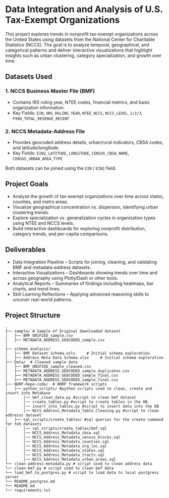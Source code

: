 # Data Integration and Analysis of U.S. Tax-Exempt Organizations

This project explores trends in nonprofit tax-exempt organizations across the United States using datasets from the National Center for Charitable Statistics (NCCS). The goal is to analyze temporal, geographical, and categorical patterns and deliver interactive visualizations that highlight insights such as urban clustering, category specialization, and growth over time.

## Datasets Used

### 1. NCCS Business Master File (BMF)
- Contains IRS ruling year, NTEE codes, financial metrics, and basic organization information.
- Key Fields: `EIN`, `ORG_RULING_YEAR`, `NTEE_NCCS`, `NCCS_LEVEL_1/2/3`, `F990_TOTAL_REVENUE_RECENT`

### 2. NCCS Metadata-Address File
- Provides geocoded address details, urban/rural indicators, CBSA codes, and latitude/longitude.
- Key Fields: `EIN2`, `LATITUDE`, `LONGITUDE`, `CENSUS_CBSA_NAME`, `CENSUS_URBAN_AREA_TYPE`

Both datasets can be joined using the `EIN` / `EIN2` field.

## Project Goals

- Analyze the growth of tax-exempt organizations over time across states, counties, and metro areas.
- Visualize geographical concentration vs. dispersion, identifying urban clustering trends.
- Explore specialization vs. generalization cycles in organization types using NTEE and NCCS levels.
- Build interactive dashboards for exploring nonprofit distribution, category trends, and per-capita comparisons.

## Deliverables

- Data Integration Pipeline – Scripts for joining, cleaning, and validating BMF and metadata-address datasets.
- Interactive Visualizations – Dashboards showing trends over time and across geography using Plotly/Dash or other tools.
- Analytical Reports – Summaries of findings including heatmaps, bar charts, and trend lines.
- Skill Learning Reflections – Applying advanced reasoning skills to uncover real-world patterns.

## Project Structure

```text
.
├── sample/ # Sample of Original downloaded dataset
│   ├── BMF_UNIFIED_sample.csv                  
│   ├── METADATA_ADDRESS_GEOCODED_sample.csv
│
├── schema analysis/
│   ├── BMF Dataset Schema.xsls     # Initial schema exploration
│   ├── Address Meta Data Schema.xlsx     # Initial schema exploration
├── Data/  # Cleaned sample data
│   ├── BMF_UNIFIED_sample_cleaned.csv    
│   ├── METADATA_ADDRESS_GEOCODED_sample_duplicates.csv
│   ├── METADATA_ADDRESS_GEOCODED_sample_final.csv
│   ├── METADATA_ADDRESS_GEOCODED_sample_final.csv
├── NORP-Repo-code/  # NORP framework scripts
│   ├── python_scripts/ #python scripts used to clean, create and insert into Metabase
│       │── bmf_clean_data.py #script to clean bmf dataset
│       │── create_tables.py #script to create tables in the DB
│       │── insert_into_tables.py #script to insert data into the DB
│       │── NCCS_Address_Metadata_Table_Cleaning.py #script to clean addresss dataset
│   ├── sql_scripts/create_tables/ #sql queries for the create command for teh datasets
│       │── sql_scripts/create_tables/bmf.sql
│       │── NCCS_Address_Metadata_cbsa.sql
│       │── NCCS_Address_Metadata_census_blocks.sql
│       │── NCCS_Address_Metadata_counties.sql
│       │── NCCS_Address_Metadata_org_loc.sql
│       │── NCCS_Address_Metadata_states.sql
│       │── NCCS_Address_Metadata_tracts.sql
│       │── NCCS_Address_Metadata_urban_areas.sql
└── clean-address-metadata.py # script used to clean address data
└── clean-bmf.py # script used to clean bmf data
└── load_bmf_to_postgres.py # script to load data to local postgress server
└── README_postgres.md
└── README.md
└── requirements.txt
